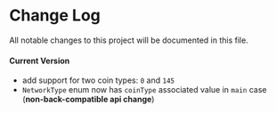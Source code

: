 # Change Log
All notable changes to this project will be documented in this file.

#### Current Version

* add support for two coin types: `0` and `145`
* `NetworkType` enum now has `coinType` associated value in `main` case (**non-back-compatible api change**)
